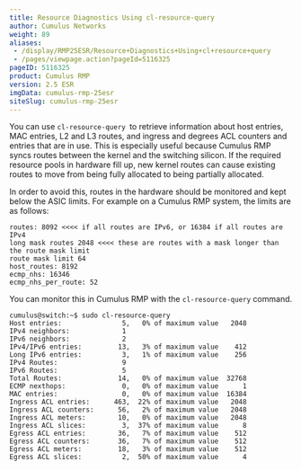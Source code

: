 ```yaml
---
title: Resource Diagnostics Using cl-resource-query
author: Cumulus Networks
weight: 89
aliases:
 - /display/RMP25ESR/Resource+Diagnostics+Using+cl+resource+query
 - /pages/viewpage.action?pageId=5116325
pageID: 5116325
product: Cumulus RMP
version: 2.5 ESR
imgData: cumulus-rmp-25esr
siteSlug: cumulus-rmp-25esr
---
```

You can use ` cl-resource-query  `to retrieve information about host
entries, MAC entries, L2 and L3 routes, and ingress and degrees ACL
counters and entries that are in use. This is especially useful because
Cumulus RMP syncs routes between the kernel and the switching silicon.
If the required resource pools in hardware fill up, new kernel routes
can cause existing routes to move from being fully allocated to being
partially allocated.

In order to avoid this, routes in the hardware should be monitored and
kept below the ASIC limits. For example on a Cumulus RMP system, the
limits are as follows:

    routes: 8092 <<<< if all routes are IPv6, or 16384 if all routes are IPv4
    long mask routes 2048 <<<< these are routes with a mask longer than the route mask limit
    route mask limit 64
    host_routes: 8192
    ecmp_nhs: 16346
    ecmp_nhs_per_route: 52

You can monitor this in Cumulus RMP with the `cl-resource-query`
command.

    cumulus@switch:~$ sudo cl-resource-query
    Host entries:               5,   0% of maximum value   2048
    IPv4 neighbors:             1
    IPv6 neighbors:             2
    IPv4/IPv6 entries:         13,   3% of maximum value    412
    Long IPv6 entries:          3,   1% of maximum value    256
    IPv4 Routes:                9
    IPv6 Routes:                5
    Total Routes:              14,   0% of maximum value  32768
    ECMP nexthops:              0,   0% of maximum value      1
    MAC entries:                0,   0% of maximum value  16384
    Ingress ACL entries:      463,  22% of maximum value   2048
    Ingress ACL counters:      56,   2% of maximum value   2048
    Ingress ACL meters:        10,   0% of maximum value   2048
    Ingress ACL slices:         3,  37% of maximum value      8
    Egress ACL entries:        36,   7% of maximum value    512
    Egress ACL counters:       36,   7% of maximum value    512
    Egress ACL meters:         18,   3% of maximum value    512
    Egress ACL slices:          2,  50% of maximum value      4

<article id="html-search-results" class="ht-content" style="display: none;">

</article>

<footer id="ht-footer">

</footer>

